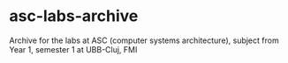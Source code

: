 # asc-labs-archive

Archive for the labs at ASC (computer systems architecture), subject from Year 1, semester 1 at UBB-Cluj, FMI
